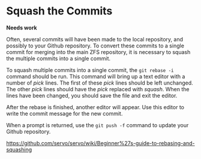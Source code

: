 # Squash the Commits

**Needs work**

Often, several commits will have been made to the local repository, and possibly to your Github repository.  To convert these commits to a single commit for merging into the main ZFS repository, it is necessary to squash the multiple commits into a single commit.

To squash multiple commits into a single commit, the ```git rebase -i``` command should be run.  This command will bring up a text editor with a number of *pick* lines.  The first of these *pick* lines should be left unchanged.  The other *pick* lines should have the *pick* replaced with *squash*.  When the lines have been changed, you should save the file and exit the editor.

After the rebase is finished, another editor will appear.  Use this editor to write the commit message for the new commit.

When a prompt is returned, use the ```git push -f``` command to update your Github repository.

https://github.com/servo/servo/wiki/Beginner%27s-guide-to-rebasing-and-squashing
